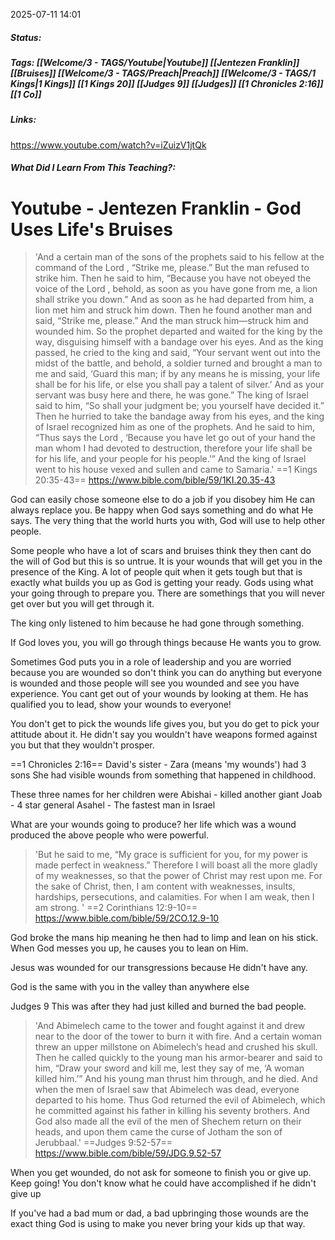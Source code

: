 2025-07-11 14:01

##### Status:

##### Tags: [[Welcome/3 - TAGS/Youtube|Youtube]] [[Jentezen Franklin]] [[Bruises]] [[Welcome/3 - TAGS/Preach|Preach]] [[Welcome/3 - TAGS/1 Kings|1 Kings]] [[1 Kings 20]] [[Judges 9]] [[Judges]] [[1 Chronicles 2:16]] [[1 Co]]

##### Links:
https://www.youtube.com/watch?v=iZuizV1jtQk
##### What Did I Learn From This Teaching?:


# Youtube - Jentezen Franklin - God Uses Life's Bruises


>'And a certain man of the sons of the prophets said to his fellow at the command of the Lord , “Strike me, please.” But the man refused to strike him. Then he said to him, “Because you have not obeyed the voice of the Lord , behold, as soon as you have gone from me, a lion shall strike you down.” And as soon as he had departed from him, a lion met him and struck him down. Then he found another man and said, “Strike me, please.” And the man struck him—struck him and wounded him. So the prophet departed and waited for the king by the way, disguising himself with a bandage over his eyes. And as the king passed, he cried to the king and said, “Your servant went out into the midst of the battle, and behold, a soldier turned and brought a man to me and said, ‘Guard this man; if by any means he is missing, your life shall be for his life, or else you shall pay a talent of silver.’ And as your servant was busy here and there, he was gone.” The king of Israel said to him, “So shall your judgment be; you yourself have decided it.” Then he hurried to take the bandage away from his eyes, and the king of Israel recognized him as one of the prophets. And he said to him, “Thus says the Lord , ‘Because you have let go out of your hand the man whom I had devoted to destruction, therefore your life shall be for his life, and your people for his people.’” And the king of Israel went to his house vexed and sullen and came to Samaria.'
==1 Kings 20:35-43==
https://www.bible.com/bible/59/1KI.20.35-43

God can easily chose someone else to do a job if you disobey him
He can always replace you.
Be happy when God says something and do what He says.
The very thing that the world hurts you with, God will use to help other people.

Some people who have a lot of scars and bruises think they then cant do the will of God but this is so untrue. 
It is your wounds that will get you in the presence of the King.
A lot of people quit when it gets tough but that is exactly what builds you up as God is getting your ready.
Gods using what your going through to prepare you.
There are somethings that you will never get over but you will get through it.

The king only listened to him because he had gone through something.

If God loves you, you will go through things because He wants you to grow.

Sometimes God puts you in a role of leadership and you are worried because you are wounded so don't think you can do anything but everyone is wounded and those people will see you wounded and see you have experience.
You cant get out of your wounds by looking at them.
He has qualified you to lead, show your wounds to everyone!

You don't get to pick the wounds life gives you, but you do get to pick your attitude about it.
He didn't say you wouldn't have weapons formed against you but that they wouldn't prosper.

==1 Chronicles 2:16==
David's sister - Zara (means 'my wounds') had 3 sons
She had visible wounds from something that happened in childhood.

These three names for her children were 
Abishai - killed another giant
Joab - 4 star general
Asahel - The fastest man in Israel

What are your wounds going to produce?
her life which was a wound produced the above people who were powerful.

>'But he said to me, “My grace is sufficient for you, for my power is made perfect in weakness.” Therefore I will boast all the more gladly of my weaknesses, so that the power of Christ may rest upon me. For the sake of Christ, then, I am content with weaknesses, insults, hardships, persecutions, and calamities. For when I am weak, then I am strong. '
==2 Corinthians 12:9-10==
https://www.bible.com/bible/59/2CO.12.9-10

God broke the mans hip meaning he then had to limp and lean on his stick.
When God messes you up, he causes you to lean on Him.

Jesus was wounded for our transgressions because He didn't have any.

God is the same with you in the valley than anywhere else

Judges 9
This was after they had just killed and burned the bad people.

>'And Abimelech came to the tower and fought against it and drew near to the door of the tower to burn it with fire. And a certain woman threw an upper millstone on Abimelech’s head and crushed his skull. Then he called quickly to the young man his armor-bearer and said to him, “Draw your sword and kill me, lest they say of me, ‘A woman killed him.’” And his young man thrust him through, and he died. And when the men of Israel saw that Abimelech was dead, everyone departed to his home. Thus God returned the evil of Abimelech, which he committed against his father in killing his seventy brothers. And God also made all the evil of the men of Shechem return on their heads, and upon them came the curse of Jotham the son of Jerubbaal.'
==Judges 9:52-57==
https://www.bible.com/bible/59/JDG.9.52-57

When you get wounded, do not ask for someone to finish you or give up.
Keep going!
You don't know what he could have accomplished if he didn't give up

If you've had a bad mum or dad, a bad upbringing those wounds are the exact thing God is using to make you never bring your kids up that way.

